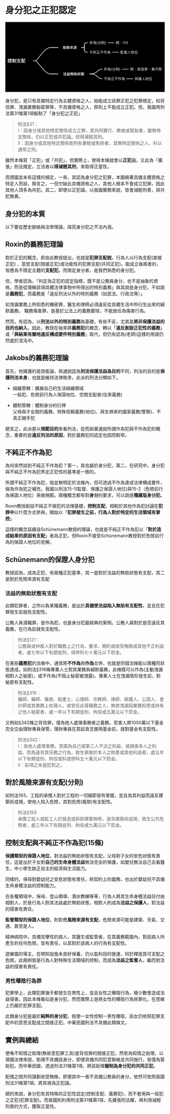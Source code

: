 # 身分犯之正犯認定

![](www/身分犯.png)

身分犯，是只有具備特定行為主體資格之人，始能成立該罪正犯之犯罪規定，如背信罪、洩漏業務秘密罪等，不具備資格之人，原則上不能成立正犯。但，我國用刑法第31條第1項擬制了「身分犯之正犯」

>刑法§31：<br>
I：因身分或其他特定關係成立之罪，其共同實行、教唆或幫助者，雖無特定關係，仍以正犯或共犯論。但得減輕其刑。<br>
II：因身分或其他特定關係致刑有重輕或免除者，其無特定關係之人，科以通常之刑。<br>

雖然本條寫「正犯」或「共犯」，但實際上，使用本條就會以**正犯**論。又此為「擴張」刑法規定，立法者以**得減輕其刑**，來取得正當性。

而德國並未有這樣的規定，一來，其認為身分犯之犯罪，本圍繞著具備主體資格之特定人而設，換言之，一但欠缺此具備資格之人，其他人根本不會成立犯罪，因此其他人頂多為共犯。其二，即使以正犯論，以我國實務來說，皆會減輕刑責，與共犯無異。


## 身分犯的本質

以下要從歷史脈絡與法學理論，探究身分犯之不法內涵。

##  Roxin的義務犯理論

對於正犯的概念，即由此教授提出，也就是**犯罪支配說**，行為人以行為支配(直接正犯) 、意思支配(間接正犯)或功能性的犯罪支配(共同正犯)。能成立後兩者的，皆應為不限定主體的**支配犯**。而限定身分者，是我們熟悉的身分犯。

但，學者認為，「判定為正犯的認定指標，既不是公務員身分，也不是抽象的資格，而是從理解該項具體法律事物中所得出的特別義務」與其說是身分犯，不如說是**義務犯**，而義務是「違反刑法以外的特別義務（如民法、行政法等）」

如洩漏業務上所知悉的機密罪，醫生和律師必須違反從具體生活中所衍生出來的緘默義務。
職務傷害罪，是基於公法上的義務要球，不能放任為傷害行為。

然而，有認為，以**刑法以外的特別義務**為基礎，有些不妥，尤其是**將非保護法益的目的也納入**。因此，教授在後來將**義務犯**的概念，轉以「**違反創設正犯性的義務**」或「**與結果有關地違反構成要件特別義務**」取代，但仍有認為(老師)這樣的用語仍然處於混沌中。

## Jakobs的義務犯理論

首先，他擁護的是效能論，與通說認為**刑法保護法益為目的**不同，刑法的目的是**保護刑法本身**，也就是維持法律秩序，此派的刑法分類如下。

- 組織管轄：擴展自己的生活組織領域<br>
一般犯、危險前行為人保證地位、空間支配者(往來義務)

- 體制管轄：體制身分的衍伸<br>
父母與子女間的義務、特殊信賴義務(地位)、與生俱來的國家義務(警察)、不真正親手犯

總言之，此派是以**規範目的**來看刑法，從而拋棄通說所謂作為犯與不作為犯的概念，重要的是**違反刑法的原因**，對於義務犯的認定也因而較窄。

## 不純正不作為犯

為何突然談到不純正不作為犯？第一，其也屬於身分犯，第二，在研究中，身分犯與不純正不作為犯界定正犯性的基準是一致的。

所謂不純正不作為犯，指並無明定於法條內，但可透過不作為達成法律構成要件，做為作為犯之補充，我國以刑法15-1(監督、保護之保證人地位)與15-2（危險前行為保證人地位）來做規範。兩種概念都有對**身分**的要求，可以說是**隱藏版身分犯**。

Roxin教授創設不純正不做犯的法理基礎，**控制支配**，相較於其他作為犯討論在**犯罪中**以什麼方式參與，開始以「**犯罪發生之前，行為人對於特定的生活領域有掌控**」

這樣的概念延續自Schünemann教授的理論，也就是不純正不作為犯以「**對於造成結果的原因有支配**」者為正犯，但Roxin不接受Schünemann教授對於危險前行為的保證人地位的見解。

## Schünemann的保證人身分犯

教授認為，成為正犯，有兩種正犯基準，其一是對於法益的無助狀態有支配，其二是對於危險來源有支配

### 法益的無助狀態有支配

此類犯罪者，之所以負某種義務，是出於**具備使法益陷入無助有支配性**，並且在犯罪發生前就有支配性。

公務人員瀆職罪，是作為犯，也是身分犯最經典的案例。公務人員對於是否違反其義務，在行為前就有支配性。

>刑法§121：<br>
公務員或仲裁人對於職務上之行為，要求、期約或收受賄賂或其他不正利益者，處七年以下有期徒刑，得併科七十萬元以下罰金。

在某些**義務犯**的法條中，通常將**不作為**與**作為**合併，也就是同個法條能以兩種同狀態達成。如刑法§316條專業人士對其業務負緘默義務，此條既可以作為(主動洩漏相對人之秘密)，或不作為(不阻止秘密被洩露)。專業人士在洩漏情形發生前，對秘密有支配性。

>刑法§316：<br>
醫師、藥師、藥商、助產士、心理師、宗教師、律師、辯護人、公證人、會計師或其業務上佐理人，或曾任此等職務之人，無故洩漏因業務知悉或持有之他人秘密者，處一年以下有期徒刑、拘役或五萬元以下罰金。

又例如§342條之背信罪，僅為他人處理事務者之義務。受害人將1000萬以下基金完全交由理財專員保管，理財專員在其起貪念挪用基金前，就對基金有支配性。

>刑法§342：<br>
I：為他人處理事務，意圖為自己或第三人不法之利益，或損害本人之利益，而為違背其任務之行為，致生損害於本人之財產或其他利益者，處五年以下有期徒刑、拘役或科或併科五十萬元以下罰金。<br>
II：前項之未遂犯罰之。

## 對於風險來源有支配(分則)

如刑法193，工程的承攬人對於工程的一切細節皆有掌握，並且為其利益而違反建築術成規，使他人陷入危險，其對危險(風險)有支配性。

>刑法§193<br>
承攬工程人或監工人於營造或拆卸建築物時，違背建築術成規，致生公共危險者，處三年以下有期徒刑、拘役或九萬元以下罰金。

## 控制支配與不純正不作為犯(15條)

**保護類型的保證人地位**，對法益的無助狀態有支配，父母對子女的安危狀態有責任，這是出於子女對**自己的生命身體法益**無法完全的保護，如嬰兒無法自己去看醫生，中小學生缺乏自主的經濟與生活能力。

同樣的，保母對嬰幼兒之安危狀態有責任，除契約上的義務，也出於嬰幼兒不具備生命身體法益的控制能力。

在各種領域中，保母、登山領導、潛水教練等等，行為人將其生命身體法益託付由相對人，於是行為人對其法益處於無助狀態，相對人則成為**法益之保護人**，對法益的侵害有責任。


**監督類型的保證人地位**，則對應**風險來源有支配**，危險來源可能是建築、天氣、交通、甚至是人。

精神病院中，具備攻擊性的病人，其醫生或監管者，在其義務範圍內，對該病人所產生的任何危險，皆有責任，以其對於該病人的行為有支配性。

遊樂園的場主，在明知設施未良好保養，仍以盈利目的營運，同於釋放其可支配之危險。此兩例皆是行為人對特殊生活領域的控制，而成為**法益之監督人**，繼而對法益的侵害有責任。

### 男性曝陰行為罪

犯罪學上，此類犯罪幾乎都發生在男性上，並且女性之曝陰行為，極少數會造成法益侵害。因此本條看似是身分犯，然而實際上是將女性的曝陰行為除罪化，在思維上仍屬於犯罪支配。

此類身分犯是屬於**純粹的身分犯**，假使一女性控制一男性曝陰，該女仍依照犯罪支配中的意思支配成立間接正犯。中華民國刑法不具備此類條文。

## 實例與總結

使喚不知情之助理(無故意犯罪工具)是背信罪的間接正犯，然若為知情之助理，以德國法律來說，助理不具備該身分，即便具備共同犯意聯絡並共同施行，皆僅為幫助犯。而中華民國，透過刑法31條第1項，將該助理**擬制為身分犯的共同正犯**。

配偶之間共同謀劃收受賄賂，即便其中一者不具備公務員的身分，依然可依照我國刑法31條第1項，將其視為正犯論。

總的來說，身分犯有其特殊的正犯性認定(控制支配、義務犯)，而不套用與一般犯之正犯(犯罪支配)。而我國則利用刑法第31條第1項，先擴張刑法權，再利用減輕刑責的方式，獲取正當性。
